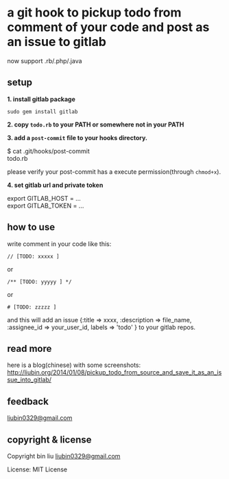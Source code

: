 # a git hook to pickup todo from comment of your code and post as an issue to gitlab

now support .rb/.php/.java

## setup
**1. install gitlab package**

``
sudo gem install gitlab
``

**2. copy `todo.rb` to your PATH or somewhere not in your PATH**

**3. add a `post-commit` file to your hooks directory.**

  $ cat .git/hooks/post-commit  
  todo.rb

  please verify your post-commit has a execute permission(through `chmod+x`).

**4. set gitlab url and private token**

  export GITLAB_HOST = ...  
  export GITLAB_TOKEN = ...

## how to use

write comment in your code like this:


```
// [TODO: xxxxx ]
```

or

```
/** [TODO: yyyyy ] */
```
or

```
# [TODO: zzzzz ]
```

and this will add an issue {:title => xxxx, :description => file_name, :assignee_id => your_user_id, labels => 'todo' } to your gitlab repos.


## read more

  here is a blog(chinese) with some screenshots: http://liubin.org/2014/01/08/pickup_todo_from_source_and_save_it_as_an_issue_into_gitlab/

## feedback

  liubin0329@gmail.com

## copyright & license

Copyright bin liu liubin0329@gmail.com

License: MIT License
